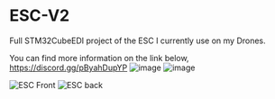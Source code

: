 # ESC-V2
Full STM32CubeEDI project of the ESC I currently use on my Drones.

You can find more information on the link below,
https://discord.gg/pByahDupYP
![image](https://cdn.discordapp.com/attachments/1066083280308404344/1140532718191525938/BA7B2CEE-2301-44EB-997F-8B13DB4D5C3C.jpg)
![image](https://github.com/guser210/ESC-V2/assets/6046585/781d6b8e-5619-4d25-af24-7355e7edcf27)

![ESC Front](https://github.com/guser210/ESC-V2/assets/6046585/0a57a7bc-3b0d-4569-b760-84f927f793ba)
![ESC back](https://github.com/guser210/ESC-V2/assets/6046585/e1468b1b-e189-43b7-9d42-315512028756)
